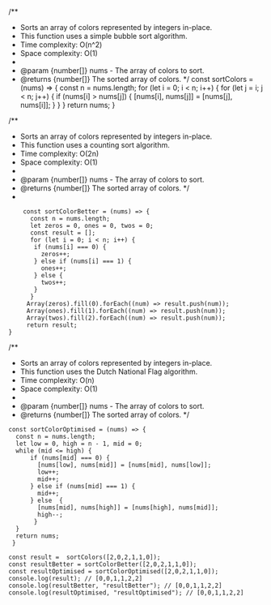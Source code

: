 /\*\*

- Sorts an array of colors represented by integers in-place.
- This function uses a simple bubble sort algorithm.
- Time complexity: O(n^2)
- Space complexity: O(1)
-
- @param {number[]} nums - The array of colors to sort.
- @returns {number[]} The sorted array of colors.
  \*/
  const sortColors = (nums) => {
  const n = nums.length;
  for (let i = 0; i < n; i++) {
  for (let j = i; j < n; j++) {
  if (nums[i] > nums[j]) {
  [nums[i], nums[j]] = [nums[j], nums[i]];
  }
  }
  }
  return nums;
  }

/\*\*

- Sorts an array of colors represented by integers in-place.
- This function uses a counting sort algorithm.
- Time complexity: O(2n)
- Space complexity: O(1)
-
- @param {number[]} nums - The array of colors to sort.
- @returns {number[]} The sorted array of colors.
  \*/
-

```
    const sortColorBetter = (nums) => {
      const n = nums.length;
      let zeros = 0, ones = 0, twos = 0;
      const result = [];
      for (let i = 0; i < n; i++) {
       if (nums[i] === 0) {
         zeros++;
       } else if (nums[i] === 1) {
         ones++;
       } else {
         twos++;
       }
      }
     Array(zeros).fill(0).forEach((num) => result.push(num));
     Array(ones).fill(1).forEach((num) => result.push(num));
     Array(twos).fill(2).forEach((num) => result.push(num));
     return result;
}

```

/\*\*

- Sorts an array of colors represented by integers in-place.
- This function uses the Dutch National Flag algorithm.
- Time complexity: O(n)
- Space complexity: O(1)
-
- @param {number[]} nums - The array of colors to sort.
- @returns {number[]} The sorted array of colors.
  \*/

```
const sortColorOptimised = (nums) => {
  const n = nums.length;
  let low = 0, high = n - 1, mid = 0;
  while (mid <= high) {
      if (nums[mid] === 0) {
        [nums[low], nums[mid]] = [nums[mid], nums[low]];
        low++;
        mid++;
      } else if (nums[mid] === 1) {
        mid++;
      } else  {
        [nums[mid], nums[high]] = [nums[high], nums[mid]];
        high--;
       }
  }
  return nums;
 }

```

```
const result =  sortColors([2,0,2,1,1,0]);
const resultBetter = sortColorBetter([2,0,2,1,1,0]);
const resultOptimised = sortColorOptimised([2,0,2,1,1,0]);
console.log(result); // [0,0,1,1,2,2]
console.log(resultBetter, "resultBetter"); // [0,0,1,1,2,2]
console.log(resultOptimised, "resultOptimised"); // [0,0,1,1,2,2]


```
